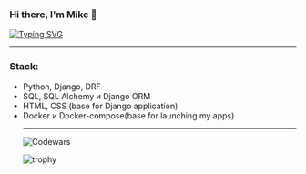 ### Hi there, I'm Mike 👋
[![Typing SVG](https://readme-typing-svg.herokuapp.com?color=%2336BCF7&lines=Python-developer+student)](https://git.io/typing-svg)
<hr>
<h3>Stack:</h3>
<ul>
<li>Python, Django, DRF</li>
<li>SQL, SQL Alchemy и Django ORM</li>
<li>HTML, CSS (base for Django application)</li>
<li>Docker и Docker-сompose(base for launching my apps)</li>

<hr>



![Codewars](https://github.r2v.ch/codewars?user=mikepodolskiy)

![trophy](https://github-profile-trophy.vercel.app/?username=mikepodolskiy)
